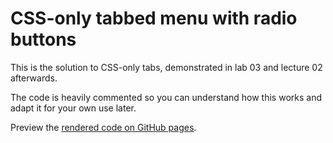 # CSS-only tabbed menu with radio buttons

This is the solution to CSS-only tabs, demonstrated in lab 03 and lecture 02 afterwards.

The code is heavily commented so you can understand how this works and adapt it for your own use later.

Preview the [rendered code on GitHub pages](https://ctec3905.github.io/lab03-radiobutton-tabs/). 